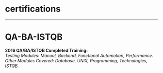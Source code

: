 # certifications
<hr>

<h1> QA-BA-ISTQB </h1>

<p><strong>2016 QA/BA/ISTQB Completed Training:</strong>
<br>
<em>Testing Modules: Manual, Backend, Functional Automation, Performance.
<br>   
Other Modules Covered: Database, UNIX, Programming, Technologies, ISTQB.</p></em>


